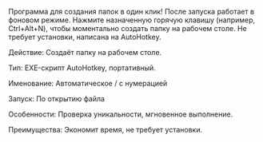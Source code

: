 Программа для создания папок в один клик! 
После запуска работает в фоновом режиме. Нажмите назначенную горячую клавишу 
(например, Ctrl+Alt+N), чтобы моментально создать папку на рабочем столе.
 Не требует установки, написана на AutoHotkey.

Действие: Создаёт папку на рабочем столе.

Тип: EXE-скрипт AutoHotkey, портативный.

Именование: Автоматическое / с нумерацией

Запуск: По открытию файла 

Особенности: Проверка уникальности, мгновенное выполнение.

Преимущества: Экономит время, не требует установки.
